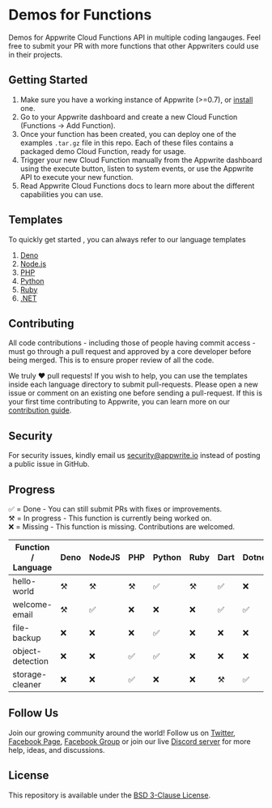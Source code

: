# Demos for Functions

Demos for Appwrite Cloud Functions API in multiple coding langauges. Feel free to submit your PR with more functions that other Appwriters could use in their projects.

## Getting Started

1. Make sure you have a working instance of Appwrite (>=0.7), or [install](https://appwrite.io/docs/installation) one.
2. Go to your Appwrite dashboard and create a new Cloud Function (Functions -> Add Function).
3. Once your function has been created, you can deploy one of the examples `.tar.gz` file in this repo. Each of these files contains a packaged demo Cloud Function, ready for usage.
4. Trigger your new Cloud Function manually from the Appwrite dashboard using the execute button, listen to system events, or use the Appwrite API to execute your new function.
5. Read Appwrite Cloud Functions docs to learn more about the different capabilities you can use.

## Templates 
To quickly get started , you can always refer to our language templates

1. [Deno](deno/template/README.md)
2. [Node.js](nodejs/template/README.md) 
3. [PHP](php/template/README.md)
4. [Python](python/template/README.md) 
5. [Ruby](ruby/template/README.md)
6. [.NET](dotnet//template/README.md)

## Contributing

All code contributions - including those of people having commit access - must go through a pull request and approved by a core developer before being merged. This is to ensure proper review of all the code.

We truly ❤️ pull requests! If you wish to help, you can use the templates inside each language directory to submit pull-requests. Please open a new issue or comment on an existing one before sending a pull-request. If this is your first time contributing to Appwrite, you can learn more on our [contribution guide](https://github.com/appwrite/appwrite/blob/master/CONTRIBUTING.md).

## Security

For security issues, kindly email us [security@appwrite.io](mailto:security@appwrite.io) instead of posting a public issue in GitHub.

## Progress
✅ = Done - You can still submit PRs with fixes or improvements.  
⚒  = In progress - This function is currently being worked on.  
❌ =  Missing - This function is missing. Contributions are welcomed.

| Function / Language  | Deno    | NodeJS    | PHP     | Python  | Ruby   | Dart | Dotnet    |
| -------------        | --------| --------- | --------|-------- |------- |------|---------- |
|hello-world           | ⚒       | ⚒        | ⚒       | ✅     | ⚒      |  ✅ | ❌        |
|welcome-email         | ⚒       | ✅       | ❌      | ❌     | ❌     |  ✅ | ✅        |
|file-backup           | ❌      | ❌       | ❌      | ✅     | ❌     |  ❌ | ❌        |
|object-detection      | ❌      | ❌       | ✅      | ✅     | ❌     |  ❌ | ❌        |
|storage-cleaner       | ❌      | ❌       | ✅      | ❌     | ❌     | ⚒   | ✅        |


## Follow Us

Join our growing community around the world! Follow us on [Twitter](https://twitter.com/appwrite_io), [Facebook Page](https://www.facebook.com/appwrite.io), [Facebook Group](https://www.facebook.com/groups/appwrite.developers/) or join our live [Discord server](https://discord.gg/GSeTUeA) for more help, ideas, and discussions.

## License

This repository is available under the [BSD 3-Clause License](./LICENSE).
